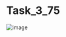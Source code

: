 # Task_3_75
![image](https://user-images.githubusercontent.com/67187474/208606688-3132d6c4-6467-4363-bc66-d3d6b4bf6809.png)
